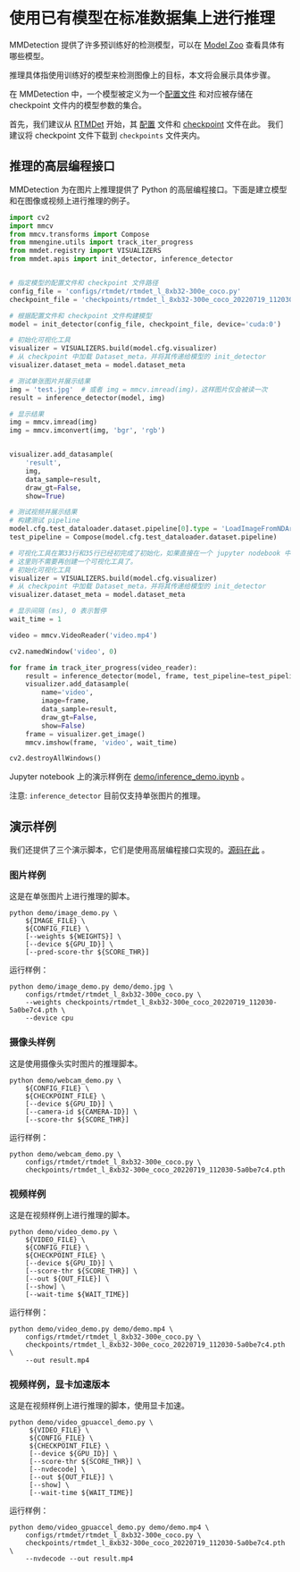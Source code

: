 # 使用已有模型在标准数据集上进行推理

MMDetection 提供了许多预训练好的检测模型，可以在 [Model Zoo](https://mmdetection.readthedocs.io/zh_CN/latest/model_zoo.html) 查看具体有哪些模型。

推理具体指使用训练好的模型来检测图像上的目标，本文将会展示具体步骤。

在 MMDetection 中，一个模型被定义为一个[配置文件](https://mmdetection.readthedocs.io/zh_CN/3.x/user_guides/config.html) 和对应被存储在 checkpoint 文件内的模型参数的集合。

首先，我们建议从 [RTMDet](https://github.com/open-mmlab/mmdetection/tree/3.x/configs/rtmdet) 开始，其 [配置](https://github.com/open-mmlab/mmdetection/blob/3.x/configs/rtmdet/rtmdet_l_8xb32-300e_coco.py) 文件和 [checkpoint](https://download.openmmlab.com/mmdetection/v3.0/rtmdet/rtmdet_l_8xb32-300e_coco/rtmdet_l_8xb32-300e_coco_20220719_112030-5a0be7c4.pth) 文件在此。
我们建议将 checkpoint 文件下载到 `checkpoints` 文件夹内。

## 推理的高层编程接口

MMDetection 为在图片上推理提供了 Python 的高层编程接口。下面是建立模型和在图像或视频上进行推理的例子。

```python
import cv2
import mmcv
from mmcv.transforms import Compose
from mmengine.utils import track_iter_progress
from mmdet.registry import VISUALIZERS
from mmdet.apis import init_detector, inference_detector


# 指定模型的配置文件和 checkpoint 文件路径
config_file = 'configs/rtmdet/rtmdet_l_8xb32-300e_coco.py'
checkpoint_file = 'checkpoints/rtmdet_l_8xb32-300e_coco_20220719_112030-5a0be7c4.pth'

# 根据配置文件和 checkpoint 文件构建模型
model = init_detector(config_file, checkpoint_file, device='cuda:0')

# 初始化可视化工具
visualizer = VISUALIZERS.build(model.cfg.visualizer)
# 从 checkpoint 中加载 Dataset_meta，并将其传递给模型的 init_detector
visualizer.dataset_meta = model.dataset_meta

# 测试单张图片并展示结果
img = 'test.jpg'  # 或者 img = mmcv.imread(img)，这样图片仅会被读一次
result = inference_detector(model, img)

# 显示结果
img = mmcv.imread(img)
img = mmcv.imconvert(img, 'bgr', 'rgb')


visualizer.add_datasample(
    'result',
    img,
    data_sample=result,
    draw_gt=False,
    show=True)

# 测试视频并展示结果
# 构建测试 pipeline
model.cfg.test_dataloader.dataset.pipeline[0].type = 'LoadImageFromNDArray'
test_pipeline = Compose(model.cfg.test_dataloader.dataset.pipeline)

# 可视化工具在第33行和35行已经初完成了初始化，如果直接在一个 jupyter nodebook 中运行这个 demo，
# 这里则不需要再创建一个可视化工具了。
# 初始化可视化工具
visualizer = VISUALIZERS.build(model.cfg.visualizer)
# 从 checkpoint 中加载 Dataset_meta，并将其传递给模型的 init_detector
visualizer.dataset_meta = model.dataset_meta

# 显示间隔 (ms), 0 表示暂停
wait_time = 1

video = mmcv.VideoReader('video.mp4')

cv2.namedWindow('video', 0)

for frame in track_iter_progress(video_reader):
    result = inference_detector(model, frame, test_pipeline=test_pipeline)
    visualizer.add_datasample(
        name='video',
        image=frame,
        data_sample=result,
        draw_gt=False,
        show=False)
    frame = visualizer.get_image()
    mmcv.imshow(frame, 'video', wait_time)

cv2.destroyAllWindows()
```

Jupyter notebook 上的演示样例在 [demo/inference_demo.ipynb](https://github.com/open-mmlab/mmdetection/blob/3.x/demo/inference_demo.ipynb) 。

注意: `inference_detector` 目前仅支持单张图片的推理。

## 演示样例

我们还提供了三个演示脚本，它们是使用高层编程接口实现的。[源码在此](https://github.com/open-mmlab/mmdetection/blob/3.x/demo) 。

### 图片样例

这是在单张图片上进行推理的脚本。

```shell
python demo/image_demo.py \
    ${IMAGE_FILE} \
    ${CONFIG_FILE} \
    [--weights ${WEIGHTS}] \
    [--device ${GPU_ID}] \
    [--pred-score-thr ${SCORE_THR}]
```

运行样例：

```shell
python demo/image_demo.py demo/demo.jpg \
    configs/rtmdet/rtmdet_l_8xb32-300e_coco.py \
    --weights checkpoints/rtmdet_l_8xb32-300e_coco_20220719_112030-5a0be7c4.pth \
    --device cpu
```

### 摄像头样例

这是使用摄像头实时图片的推理脚本。

```shell
python demo/webcam_demo.py \
    ${CONFIG_FILE} \
    ${CHECKPOINT_FILE} \
    [--device ${GPU_ID}] \
    [--camera-id ${CAMERA-ID}] \
    [--score-thr ${SCORE_THR}]
```

运行样例：

```shell
python demo/webcam_demo.py \
    configs/rtmdet/rtmdet_l_8xb32-300e_coco.py \
    checkpoints/rtmdet_l_8xb32-300e_coco_20220719_112030-5a0be7c4.pth
```

### 视频样例

这是在视频样例上进行推理的脚本。

```shell
python demo/video_demo.py \
    ${VIDEO_FILE} \
    ${CONFIG_FILE} \
    ${CHECKPOINT_FILE} \
    [--device ${GPU_ID}] \
    [--score-thr ${SCORE_THR}] \
    [--out ${OUT_FILE}] \
    [--show] \
    [--wait-time ${WAIT_TIME}]
```

运行样例：

```shell
python demo/video_demo.py demo/demo.mp4 \
    configs/rtmdet/rtmdet_l_8xb32-300e_coco.py \
    checkpoints/rtmdet_l_8xb32-300e_coco_20220719_112030-5a0be7c4.pth \
    --out result.mp4
```

### 视频样例，显卡加速版本

这是在视频样例上进行推理的脚本，使用显卡加速。

```shell
python demo/video_gpuaccel_demo.py \
     ${VIDEO_FILE} \
     ${CONFIG_FILE} \
     ${CHECKPOINT_FILE} \
     [--device ${GPU_ID}] \
     [--score-thr ${SCORE_THR}] \
     [--nvdecode] \
     [--out ${OUT_FILE}] \
     [--show] \
     [--wait-time ${WAIT_TIME}]

```

运行样例：

```shell
python demo/video_gpuaccel_demo.py demo/demo.mp4 \
    configs/rtmdet/rtmdet_l_8xb32-300e_coco.py \
    checkpoints/rtmdet_l_8xb32-300e_coco_20220719_112030-5a0be7c4.pth \
    --nvdecode --out result.mp4
```
